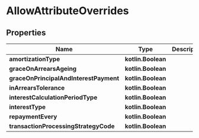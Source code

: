 
# AllowAttributeOverrides

## Properties
| Name | Type | Description | Notes |
| ------------ | ------------- | ------------- | ------------- |
| **amortizationType** | **kotlin.Boolean** |  |  [optional] |
| **graceOnArrearsAgeing** | **kotlin.Boolean** |  |  [optional] |
| **graceOnPrincipalAndInterestPayment** | **kotlin.Boolean** |  |  [optional] |
| **inArrearsTolerance** | **kotlin.Boolean** |  |  [optional] |
| **interestCalculationPeriodType** | **kotlin.Boolean** |  |  [optional] |
| **interestType** | **kotlin.Boolean** |  |  [optional] |
| **repaymentEvery** | **kotlin.Boolean** |  |  [optional] |
| **transactionProcessingStrategyCode** | **kotlin.Boolean** |  |  [optional] |



